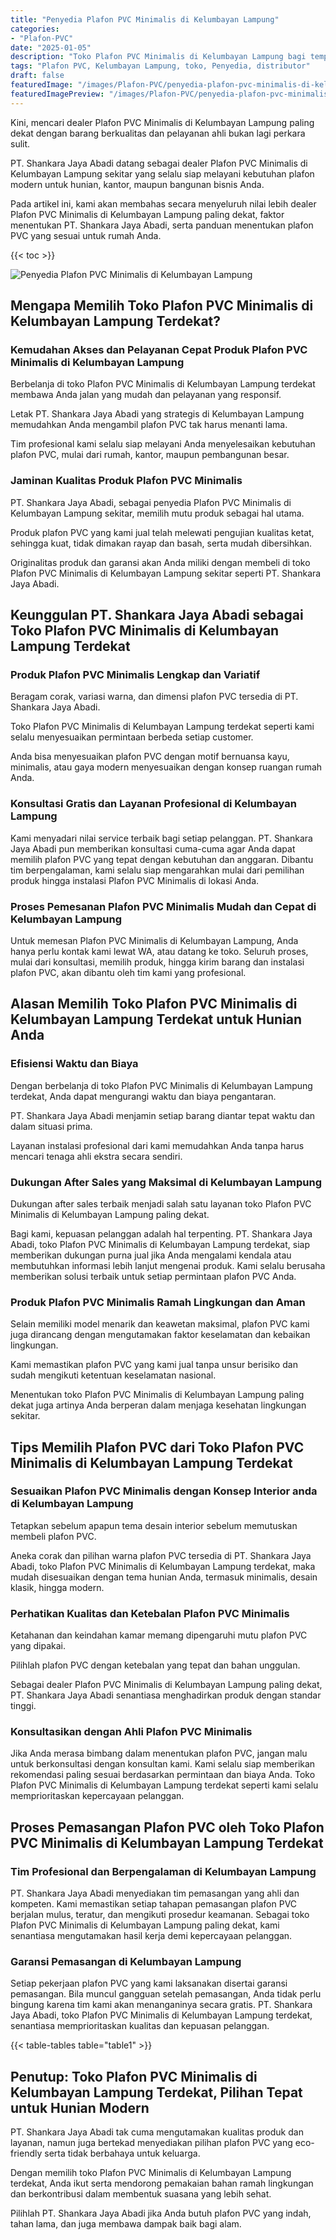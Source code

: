 ```yaml
---
title: "Penyedia Plafon PVC Minimalis di Kelumbayan Lampung"
categories:
- "Plafon-PVC"
date: "2025-01-05"
description: "Toko Plafon PVC Minimalis di Kelumbayan Lampung bagi tempat tinggal, kantor, serta toko. Material unggulan, variasi motif, warna menarik, dengan jasa penempatan ditangani oleh teknisi profesional dan kepastian resmi!|Layanan penjualan Plafon PVC Minimalis di Kelumbayan Lampung bagi kebutuhan rumah, office, atau gerai, dengan produk unggulan dan penempatan oleh teknisi profesional serta garansi resmi.|Solusi Plafon PVC Minimalis di Kelumbayan Lampung yang terpercaya untuk tempat tinggal, perkantoran, dan gerai, bersama produk unggulan dan penempatan dikerjakan oleh teknisi berpengalaman serta jaminan resmi.|Penjualan Plafon PVC Minimalis di Kelumbayan Lampung untuk hunian, office, serta gerai, dengan plafon berkualitas dan instalasi ditangani oleh tim ahli, disertai dengan garansi resmi.}"
tags: "Plafon PVC, Kelumbayan Lampung, toko, Penyedia, distributor"
draft: false
featuredImage: "/images/Plafon-PVC/penyedia-plafon-pvc-minimalis-di-kelumbayan-lampung.png"
featuredImagePreview: "/images/Plafon-PVC/penyedia-plafon-pvc-minimalis-di-kelumbayan-lampung.png"
---
```


Kini, mencari dealer Plafon PVC Minimalis di Kelumbayan Lampung paling dekat dengan barang berkualitas dan pelayanan ahli bukan lagi perkara sulit.

PT. Shankara Jaya Abadi datang sebagai dealer Plafon PVC Minimalis di Kelumbayan Lampung sekitar yang selalu siap melayani kebutuhan plafon modern untuk hunian, kantor, maupun bangunan bisnis Anda.

Pada artikel ini, kami akan membahas secara menyeluruh nilai lebih dealer Plafon PVC Minimalis di Kelumbayan Lampung paling dekat, faktor menentukan PT. Shankara Jaya Abadi, serta panduan menentukan plafon PVC yang sesuai untuk rumah Anda.

{{< toc >}}

![Penyedia Plafon PVC Minimalis di Kelumbayan Lampung](/images/Plafon-PVC/Penyedia-Plafon-PVC-Minimalis-di-Kelumbayan-Lampung.png)

## Mengapa Memilih Toko Plafon PVC Minimalis di Kelumbayan Lampung Terdekat?

### Kemudahan Akses dan Pelayanan Cepat Produk Plafon PVC Minimalis di Kelumbayan Lampung

Berbelanja di toko Plafon PVC Minimalis di Kelumbayan Lampung terdekat membawa Anda jalan yang mudah dan pelayanan yang responsif.

Letak PT. Shankara Jaya Abadi yang strategis di Kelumbayan Lampung memudahkan Anda mengambil plafon PVC tak harus menanti lama.

Tim profesional kami selalu siap melayani Anda menyelesaikan kebutuhan plafon PVC, mulai dari rumah, kantor, maupun pembangunan besar.

### Jaminan Kualitas Produk Plafon PVC Minimalis

PT. Shankara Jaya Abadi, sebagai penyedia Plafon PVC Minimalis di Kelumbayan Lampung sekitar, memilih mutu produk sebagai hal utama.

Produk plafon PVC yang kami jual telah melewati pengujian kualitas ketat, sehingga kuat, tidak dimakan rayap dan basah, serta mudah dibersihkan.

Originalitas produk dan garansi akan Anda miliki dengan membeli di toko Plafon PVC Minimalis di Kelumbayan Lampung sekitar seperti PT. Shankara Jaya Abadi.

## Keunggulan PT. Shankara Jaya Abadi sebagai Toko Plafon PVC Minimalis di Kelumbayan Lampung Terdekat

### Produk Plafon PVC Minimalis Lengkap dan Variatif

Beragam corak, variasi warna, dan dimensi plafon PVC tersedia di PT. Shankara Jaya Abadi.

Toko Plafon PVC Minimalis di Kelumbayan Lampung terdekat seperti kami selalu menyesuaikan permintaan berbeda setiap customer.

Anda bisa menyesuaikan plafon PVC dengan motif bernuansa kayu, minimalis, atau gaya modern menyesuaikan dengan konsep ruangan rumah Anda.

### Konsultasi Gratis dan Layanan Profesional di Kelumbayan Lampung

Kami menyadari nilai service terbaik bagi setiap pelanggan. PT. Shankara Jaya Abadi pun memberikan konsultasi cuma-cuma agar Anda dapat memilih plafon PVC yang tepat dengan kebutuhan dan anggaran. Dibantu tim berpengalaman, kami selalu siap mengarahkan mulai dari pemilihan produk hingga instalasi Plafon PVC Minimalis di lokasi Anda.

### Proses Pemesanan Plafon PVC Minimalis Mudah dan Cepat di Kelumbayan Lampung

Untuk memesan Plafon PVC Minimalis di Kelumbayan Lampung, Anda hanya perlu kontak kami lewat WA, atau datang ke toko. Seluruh proses, mulai dari konsultasi, memilih produk, hingga kirim barang dan instalasi plafon PVC, akan dibantu oleh tim kami yang profesional.

## Alasan Memilih Toko Plafon PVC Minimalis di Kelumbayan Lampung Terdekat untuk Hunian Anda

### Efisiensi Waktu dan Biaya

Dengan berbelanja di toko Plafon PVC Minimalis di Kelumbayan Lampung terdekat, Anda dapat mengurangi waktu dan biaya pengantaran.

PT. Shankara Jaya Abadi menjamin setiap barang diantar tepat waktu dan dalam situasi prima.

Layanan instalasi profesional dari kami memudahkan Anda tanpa harus mencari tenaga ahli ekstra secara sendiri.

### Dukungan After Sales yang Maksimal di Kelumbayan Lampung

Dukungan after sales terbaik menjadi salah satu layanan toko Plafon PVC Minimalis di Kelumbayan Lampung paling dekat.

Bagi kami, kepuasan pelanggan adalah hal terpenting. PT. Shankara Jaya Abadi, toko Plafon PVC Minimalis di Kelumbayan Lampung terdekat, siap memberikan dukungan purna jual jika Anda mengalami kendala atau membutuhkan informasi lebih lanjut mengenai produk. Kami selalu berusaha memberikan solusi terbaik untuk setiap permintaan plafon PVC Anda.

### Produk Plafon PVC Minimalis Ramah Lingkungan dan Aman

Selain memiliki model menarik dan keawetan maksimal, plafon PVC kami juga dirancang dengan mengutamakan faktor keselamatan dan kebaikan lingkungan.

Kami memastikan plafon PVC yang kami jual tanpa unsur berisiko dan sudah mengikuti ketentuan keselamatan nasional.

Menentukan toko Plafon PVC Minimalis di Kelumbayan Lampung paling dekat juga artinya Anda berperan dalam menjaga kesehatan lingkungan sekitar.

## Tips Memilih Plafon PVC dari Toko Plafon PVC Minimalis di Kelumbayan Lampung Terdekat

### Sesuaikan Plafon PVC Minimalis dengan Konsep Interior anda di Kelumbayan Lampung

Tetapkan sebelum apapun tema desain interior sebelum memutuskan membeli plafon PVC.

Aneka corak dan pilihan warna plafon PVC tersedia di PT. Shankara Jaya Abadi, toko Plafon PVC Minimalis di Kelumbayan Lampung terdekat, maka mudah disesuaikan dengan tema hunian Anda, termasuk minimalis, desain klasik, hingga modern.

### Perhatikan Kualitas dan Ketebalan Plafon PVC Minimalis

Ketahanan dan keindahan kamar memang dipengaruhi mutu plafon PVC yang dipakai.

Pilihlah plafon PVC dengan ketebalan yang tepat dan bahan unggulan.

Sebagai dealer Plafon PVC Minimalis di Kelumbayan Lampung paling dekat, PT. Shankara Jaya Abadi senantiasa menghadirkan produk dengan standar tinggi.

### Konsultasikan dengan Ahli Plafon PVC Minimalis

Jika Anda merasa bimbang dalam menentukan plafon PVC, jangan malu untuk berkonsultasi dengan konsultan kami. Kami selalu siap memberikan rekomendasi paling sesuai berdasarkan permintaan dan biaya Anda. Toko Plafon PVC Minimalis di Kelumbayan Lampung terdekat seperti kami selalu memprioritaskan kepercayaan pelanggan.

## Proses Pemasangan Plafon PVC oleh Toko Plafon PVC Minimalis di Kelumbayan Lampung Terdekat

### Tim Profesional dan Berpengalaman di Kelumbayan Lampung

PT. Shankara Jaya Abadi menyediakan tim pemasangan yang ahli dan kompeten. Kami memastikan setiap tahapan pemasangan plafon PVC berjalan mulus, teratur, dan mengikuti prosedur keamanan. Sebagai toko Plafon PVC Minimalis di Kelumbayan Lampung paling dekat, kami senantiasa mengutamakan hasil kerja demi kepercayaan pelanggan.

### Garansi Pemasangan di Kelumbayan Lampung

Setiap pekerjaan plafon PVC yang kami laksanakan disertai garansi pemasangan. Bila muncul gangguan setelah pemasangan, Anda tidak perlu bingung karena tim kami akan menanganinya secara gratis. PT. Shankara Jaya Abadi, toko Plafon PVC Minimalis di Kelumbayan Lampung terdekat, senantiasa memprioritaskan kualitas dan kepuasan pelanggan.

{{< table-tables table="table1" >}}

## Penutup: Toko Plafon PVC Minimalis di Kelumbayan Lampung Terdekat, Pilihan Tepat untuk Hunian Modern

PT. Shankara Jaya Abadi tak cuma mengutamakan kualitas produk dan layanan, namun juga bertekad menyediakan pilihan plafon PVC yang eco-friendly serta tidak berbahaya untuk keluarga.

Dengan memilih toko Plafon PVC Minimalis di Kelumbayan Lampung terdekat, Anda ikut serta mendorong pemakaian bahan ramah lingkungan dan berkontribusi dalam membentuk suasana yang lebih sehat.

Pilihlah PT. Shankara Jaya Abadi jika Anda butuh plafon PVC yang indah, tahan lama, dan juga membawa dampak baik bagi alam.
